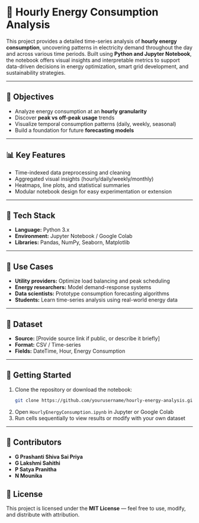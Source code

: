 
# 🔋 Hourly Energy Consumption Analysis

This project provides a detailed time-series analysis of **hourly energy consumption**, uncovering patterns in electricity demand throughout the day and across various time periods. Built using **Python and Jupyter Notebook**, the notebook offers visual insights and interpretable metrics to support data-driven decisions in energy optimization, smart grid development, and sustainability strategies.

---

## 🎯 Objectives

- Analyze energy consumption at an **hourly granularity**
- Discover **peak vs off-peak usage** trends
- Visualize temporal consumption patterns (daily, weekly, seasonal)
- Build a foundation for future **forecasting models**

---

## 📊 Key Features

- Time-indexed data preprocessing and cleaning  
- Aggregated visual insights (hourly/daily/weekly/monthly)
- Heatmaps, line plots, and statistical summaries
- Modular notebook design for easy experimentation or extension

---

## 🧰 Tech Stack

- **Language:** Python 3.x  
- **Environment:** Jupyter Notebook / Google Colab  
- **Libraries:** Pandas, NumPy, Seaborn, Matplotlib

---

## 🧠 Use Cases

- **Utility providers:** Optimize load balancing and peak scheduling  
- **Energy researchers:** Model demand-response systems  
- **Data scientists:** Prototype consumption forecasting algorithms  
- **Students:** Learn time-series analysis using real-world energy data

---

## 📂 Dataset

- **Source:** [Provide source link if public, or describe it briefly]  
- **Format:** CSV / Time-series  
- **Fields:** DateTime, Hour, Energy Consumption

---

## 🚀 Getting Started

1. Clone the repository or download the notebook:
   ```bash
   git clone https://github.com/yourusername/hourly-energy-analysis.git
   ```
2. Open `HourlyEnergyConsumption.ipynb` in Jupyter or Google Colab  
3. Run cells sequentially to view results or modify with your own dataset

---

## 👥 Contributors

- **G Prashanti Shiva Sai Priya** 
- **G Lakshmi Sahithi**
- **P Satya Pranitha**
- **N Mounika**

## 📜 License

This project is licensed under the **MIT License** — feel free to use, modify, and distribute with attribution.

